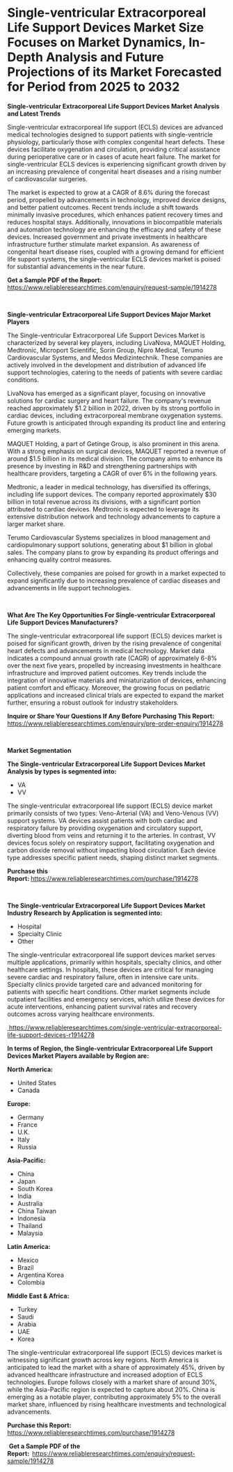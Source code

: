 <p><h1>Single-ventricular Extracorporeal Life Support Devices Market Size Focuses on Market Dynamics, In-Depth Analysis and Future Projections of its Market Forecasted for Period from 2025 to 2032</h1></p><p><strong>Single-ventricular Extracorporeal Life Support Devices Market Analysis and Latest Trends</strong></p>
<p><p>Single-ventricular extracorporeal life support (ECLS) devices are advanced medical technologies designed to support patients with single-ventricle physiology, particularly those with complex congenital heart defects. These devices facilitate oxygenation and circulation, providing critical assistance during perioperative care or in cases of acute heart failure. The market for single-ventricular ECLS devices is experiencing significant growth driven by an increasing prevalence of congenital heart diseases and a rising number of cardiovascular surgeries.</p><p>The market is expected to grow at a CAGR of 8.6% during the forecast period, propelled by advancements in technology, improved device designs, and better patient outcomes. Recent trends include a shift towards minimally invasive procedures, which enhances patient recovery times and reduces hospital stays. Additionally, innovations in biocompatible materials and automation technology are enhancing the efficacy and safety of these devices. Increased government and private investments in healthcare infrastructure further stimulate market expansion. As awareness of congenital heart disease rises, coupled with a growing demand for efficient life support systems, the single-ventricular ECLS devices market is poised for substantial advancements in the near future.</p></p>
<p><strong>Get a Sample PDF of the Report:&nbsp;</strong> <a href="https://www.reliableresearchtimes.com/enquiry/request-sample/1914278?utm_campaign=2264&utm_medium=2&utm_source=Github&utm_content=ia&utm_term=16042025&utm_id=single-ventricular-extracorporeal-life-support-devices">https://www.reliableresearchtimes.com/enquiry/request-sample/1914278</a></p>
<p>&nbsp;</p>
<p><strong>Single-ventricular Extracorporeal Life Support Devices Major Market Players</strong></p>
<p><p>The Single-ventricular Extracorporeal Life Support Devices Market is characterized by several key players, including LivaNova, MAQUET Holding, Medtronic, Microport Scientific, Sorin Group, Nipro Medical, Terumo Cardiovascular Systems, and Medos Medizintechnik. These companies are actively involved in the development and distribution of advanced life support technologies, catering to the needs of patients with severe cardiac conditions.</p><p>LivaNova has emerged as a significant player, focusing on innovative solutions for cardiac surgery and heart failure. The company's revenue reached approximately $1.2 billion in 2022, driven by its strong portfolio in cardiac devices, including extracorporeal membrane oxygenation systems. Future growth is anticipated through expanding its product line and entering emerging markets.</p><p>MAQUET Holding, a part of Getinge Group, is also prominent in this arena. With a strong emphasis on surgical devices, MAQUET reported a revenue of around $1.5 billion in its medical division. The company aims to enhance its presence by investing in R&D and strengthening partnerships with healthcare providers, targeting a CAGR of over 6% in the following years.</p><p>Medtronic, a leader in medical technology, has diversified its offerings, including life support devices. The company reported approximately $30 billion in total revenue across its divisions, with a significant portion attributed to cardiac devices. Medtronic is expected to leverage its extensive distribution network and technology advancements to capture a larger market share.</p><p>Terumo Cardiovascular Systems specializes in blood management and cardiopulmonary support solutions, generating about $1 billion in global sales. The company plans to grow by expanding its product offerings and enhancing quality control measures.</p><p>Collectively, these companies are poised for growth in a market expected to expand significantly due to increasing prevalence of cardiac diseases and advancements in life support technologies.</p></p>
<p>&nbsp;</p>
<p><strong>What Are The Key Opportunities For Single-ventricular Extracorporeal Life Support Devices Manufacturers?</strong></p>
<p><p>The single-ventricular extracorporeal life support (ECLS) devices market is poised for significant growth, driven by the rising prevalence of congenital heart defects and advancements in medical technology. Market data indicates a compound annual growth rate (CAGR) of approximately 6-8% over the next five years, propelled by increasing investments in healthcare infrastructure and improved patient outcomes. Key trends include the integration of innovative materials and miniaturization of devices, enhancing patient comfort and efficacy. Moreover, the growing focus on pediatric applications and increased clinical trials are expected to expand the market further, ensuring a robust outlook for industry stakeholders.</p></p>
<p><strong>Inquire or Share Your Questions If Any Before Purchasing This Report:</strong> <a href="https://www.reliableresearchtimes.com/enquiry/pre-order-enquiry/1914278?utm_campaign=2264&utm_medium=2&utm_source=Github&utm_content=ia&utm_term=16042025&utm_id=single-ventricular-extracorporeal-life-support-devices">https://www.reliableresearchtimes.com/enquiry/pre-order-enquiry/1914278</a></p>
<p>&nbsp;</p>
<p><strong>Market Segmentation</strong></p>
<p><strong>The Single-ventricular Extracorporeal Life Support Devices Market Analysis by types is segmented into:</strong></p>
<p><ul><li>VA</li><li>VV</li></ul></p>
<p><p>The single-ventricular extracorporeal life support (ECLS) device market primarily consists of two types: Veno-Arterial (VA) and Veno-Venous (VV) support systems. VA devices assist patients with both cardiac and respiratory failure by providing oxygenation and circulatory support, diverting blood from veins and returning it to the arteries. In contrast, VV devices focus solely on respiratory support, facilitating oxygenation and carbon dioxide removal without impacting blood circulation. Each device type addresses specific patient needs, shaping distinct market segments.</p></p>
<p><strong>Purchase this Report:&nbsp;</strong><a href="https://www.reliableresearchtimes.com/purchase/1914278?utm_campaign=2264&utm_medium=2&utm_source=Github&utm_content=ia&utm_term=16042025&utm_id=single-ventricular-extracorporeal-life-support-devices">https://www.reliableresearchtimes.com/purchase/1914278</a></p>
<p>&nbsp;</p>
<p><strong>The Single-ventricular Extracorporeal Life Support Devices Market Industry Research by Application is segmented into:</strong></p>
<p><ul><li>Hospital</li><li>Specialty Clinic</li><li>Other</li></ul></p>
<p><p>The single-ventricular extracorporeal life support devices market serves multiple applications, primarily within hospitals, specialty clinics, and other healthcare settings. In hospitals, these devices are critical for managing severe cardiac and respiratory failure, often in intensive care units. Specialty clinics provide targeted care and advanced monitoring for patients with specific heart conditions. Other market segments include outpatient facilities and emergency services, which utilize these devices for acute interventions, enhancing patient survival rates and recovery outcomes across varying healthcare environments.</p></p>
<p><a href="https://www.reliableresearchtimes.com/single-ventricular-extracorporeal-life-support-devices-r1914278?utm_campaign=2264&utm_medium=2&utm_source=Github&utm_content=ia&utm_term=16042025&utm_id=single-ventricular-extracorporeal-life-support-devices">&nbsp;https://www.reliableresearchtimes.com/single-ventricular-extracorporeal-life-support-devices-r1914278</a></p>
<p><strong>In terms of Region, the Single-ventricular Extracorporeal Life Support Devices Market Players available by Region are:</strong></p>
<p>
    <p> <strong> North America: </strong>
        <ul>
            <li>United States</li>
            <li>Canada</li>
        </ul>
        </p> 
    <p> <strong> Europe: </strong>
        <ul>
            <li>Germany</li>
            <li>France</li>
            <li>U.K.</li>
            <li>Italy</li>
            <li>Russia</li>
        </ul>
        </p> 
    <p> <strong> Asia-Pacific: </strong>
        <ul>
            <li>China</li>
            <li>Japan</li>
            <li>South Korea</li>
            <li>India</li>
            <li>Australia</li>
            <li>China Taiwan</li>
            <li>Indonesia</li>
            <li>Thailand</li>
            <li>Malaysia</li>
        </ul>
        </p> 
    <p> <strong> Latin America: </strong>
        <ul>
            <li>Mexico</li>
            <li>Brazil</li>
            <li>Argentina Korea</li>
            <li>Colombia</li>
        </ul>
        </p> 
    <p> <strong> Middle East & Africa: </strong>
        <ul>
            <li>Turkey</li>
            <li>Saudi</li>
            <li>Arabia</li>
            <li>UAE</li>
            <li>Korea</li>
        </ul>
    </p>
    </p>
<p><p>The single-ventricular extracorporeal life support (ECLS) devices market is witnessing significant growth across key regions. North America is anticipated to lead the market with a share of approximately 45%, driven by advanced healthcare infrastructure and increased adoption of ECLS technologies. Europe follows closely with a market share of around 30%, while the Asia-Pacific region is expected to capture about 20%. China is emerging as a notable player, contributing approximately 5% to the overall market share, influenced by rising healthcare investments and technological advancements.</p></p>
<p><strong>Purchase this Report: </strong><a href="https://www.reliableresearchtimes.com/purchase/1914278?utm_campaign=2264&utm_medium=2&utm_source=Github&utm_content=ia&utm_term=16042025&utm_id=single-ventricular-extracorporeal-life-support-devices">https://www.reliableresearchtimes.com/purchase/1914278</a></p>
<p>&nbsp;<strong>Get a Sample PDF of the Report:&nbsp;&nbsp;</strong><a href="https://www.reliableresearchtimes.com/enquiry/request-sample/1914278?utm_campaign=2264&utm_medium=2&utm_source=Github&utm_content=ia&utm_term=16042025&utm_id=single-ventricular-extracorporeal-life-support-devices">https://www.reliableresearchtimes.com/enquiry/request-sample/1914278</a></p>
<p><strong></strong></p>
<p><p></p><p></p><p></p></p>